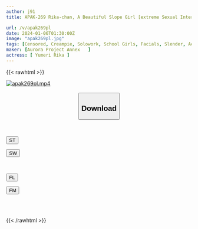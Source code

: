 ```yaml
---
author: j91
title: APAK-269 Rika-chan, A Beautiful Slope Girl [extreme Sexual Intercourse With A Female Student] Her Delicate Body Climaxes To An Insane Climax! * Nasty Climax SEX In Hotel Cage With Off-paco Girl Rika Yumerika

url: /v/apak269pl
date: 2024-01-06T01:30:00Z
image: "apak269pl.jpg"
tags: [Censored, Creampie, Solowork, School Girls, Facials, Slender, Acme · Orgasm	]
maker: [Aurora Project Annex   ]
actress: [ Yumeri Rika ]
---
```



{{< rawhtml >}}

<div class="video" data-videoid="9j3M7V6Vz3hawDk">
    <a href="javascript:;">
        <img src="/v/apak269pl/apak269pl.jpg" width="WIDTH" height="HEIGHT" alt="apak269pl.mp4" loading="lazy">
    </a>
</div>

<script type="text/javascript" src="https://j91.asia/asset/on-demand-st.js"></script>

<br>
  <link rel="stylesheet" href="https://j91.asia/asset/bs5.css">
  
  <center>
  <button class="btn btn-primary" type="button" data-bs-toggle="collapse" data-bs-target=".multi-collapse" aria-expanded="false" aria-controls="multiCollapseExample1 multiCollapseExample2"><h2>Download</h2></button></center>
</p>
<div class="row">
  <div class="col">
    <div class="collapse multi-collapse" id="multiCollapseExample1">
      <div class="card card-body">
	      	      <br>
<div class="buttons">  
<p><a href="https://streamtape.to/v/9j3M7V6Vz3hawDk" target="_blank"><button class="btn-hover color-3"><i class="fa fa-download"></i> ST</button></a></p>
<p><a href="https://flaswish.com/9194e8qznzxo" target="_blank"><button class="btn-hover color-2"><i class="fa fa-download"></i> SW</button></a></p></div>
    </div>
  </div>
</div>
  <div class="col">
    <div class="collapse multi-collapse" id="multiCollapseExample2">
      <div class="card card-body">
	      <br>
<div class="buttons">
<p><a href="javascript:;" target="_blank"><button class="btn-hover color-9"><i class="fa fa-download"></i> FL</button></a></p>
<p><a href="javascript:;" target="_blank"><button class="btn-hover color-8"><i class="fa fa-download"></i> FM</button></a></p></div>
<br><br>
      </div>
    </div>
  </div>
</div>

{{< /rawhtml >}}